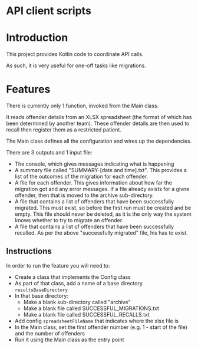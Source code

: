 # API client scripts

# Introduction
This project provides Kotlin code to coordinate API calls.

As such, it is very useful for one-off tasks like migrations.

# Features
There is currently only 1 function, invoked from the Main class.

It reads offender details from an XLSX spreadsheet (the format of which has been determined by another team).
These offender details are then used to recall then register them as a restricted patient.

The Main class defines all the configuration and wires up the dependencies.

There are 3 outputs and 1 input file:
* The console, which gives messages indicating what is happening
* A summary file called "SUMMARY-[date and time].txt". This provides a list of the outcomes of the migration for each offender.
* A file for each offender. This gives information about how far the migration got and any error messages.
  If a file already exists for a givne offender, then that is moved to the archive sub-directory.
* A file that contains a list of offenders that have been successfully migrated. This must exist, so before the first run must be created and be empty.
  This file should never be deleted, as it is the only way the system knows whether to try to migrate an offender.
* A file that contains a list of offenders that have been successfully recalled.
  As per the above "successfully migrated" file, his has to exist.

## Instructions
In order to run the feature you will need to:
* Create a class that implements the Config class
* As part of that class, add a name of a base directory `resultsBaseDirectory`
* In that base directory:
  - Make a blank sub-directory called "archive"
  - Make a blank file called SUCCESSFUL_MIGRATIONS.txt
  - Make a blank file called SUCCESSFUL_RECALLS.txt
* Add config `spreadsheetFileName` that indicates where the xlsx file is
* In the Main class, set the first offender number (e.g. 1 - start of the file) and the number of offenders
* Run it using the Main class as the entry point
